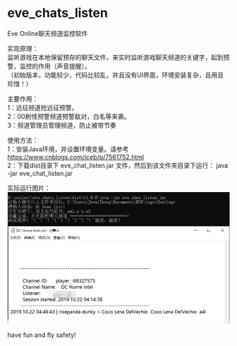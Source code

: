 # eve_chats_listen
Eve Online聊天频道监控软件

实现原理：<br>
监听游戏在本地保留预存的聊天文件，来实时监听游戏聊天频道的关键字，起到预警，监控的作用（声音提醒）。<br>
（初始版本，功能较少，代码比较乱，并且没有UI界面，环境安装复杂，且用且珍惜！）

主要作用：<br>
  1：远征频道抢远征预警。<br>
  2：00刷怪预警频道预警敌对，白名等来袭。<br>
  3：频道管理员管理频道，防止被带节奏

使用方法：<br>
  1：安装Java环境，并设置环境变量。请参考 https://www.cnblogs.com/iceb/p/7561752.html <br>
  2：下载dist目录下 eve_chat_listen.jar 文件，然后到该文件夹目录下运行： java -jar eve_chat_listen.jar

实际运行图片：<br>
![Image text](https://raw.githubusercontent.com/JevalZhong/eve_chats_listen/master/static/runpics/run_01.png)


have fun and fly safety!
